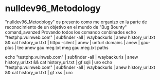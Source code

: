 # nulldev96_Metodology
"nulldev96_Metodology" os presento como me organizo en la parte de reconocimiento de un objetivo en el mundo de "Bug Bounty"
comand_avanzed
Provando todos los comando conbinados
echo "testphp.vulnweb.com" | subfinder -all |  waybackurls | anew history_url.txt && cat history_url.txt | httpx -silent | anew  | unfurl domains | anew | gau-plus | tee anew gau.meg.txt
meg gau.meg.txt paths


<picture>echo "testphp.vulnweb.com" | subfinder -all |  waybackurls | anew history_url.txt && cat history_url.txt | gf sqli | uro</picture>
echo "testphp.vulnweb.com" | subfinder -all |  waybackurls | anew history_url.txt && cat history_url.txt | gf xss | uro
